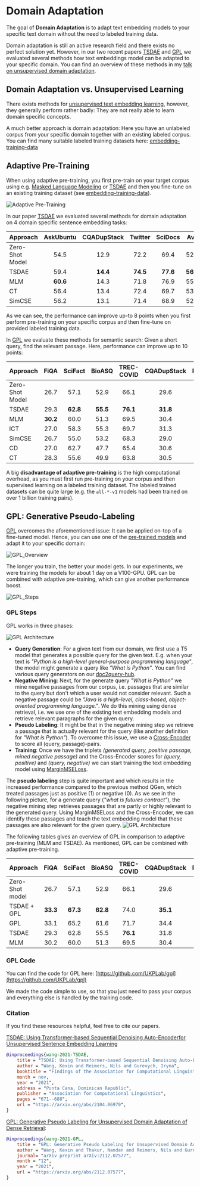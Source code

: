 # Domain Adaptation

The goal of **Domain Adaptation** is to adapt text embedding models to your specific text domain without the need to labeled training data.

Domain adaptation is still an active research field and there exists no perfect solution yet. However, in our two recent papers [TSDAE](https://arxiv.org/abs/2104.06979) and [GPL](https://arxiv.org/abs/2112.07577) we evaluated several methods how text embeddings model can be adapted to your specific domain. You can find an overview of these methods in my [talk on unsupervised domain adaptation](https://youtu.be/xbdLowiQTlk).

## Domain Adaptation vs. Unsupervised Learning
There exists methods for [unsupervised text embedding learning](../unsupervised_learning/README.md), however, they generally perform rather badly: They are not really able to learn domain specific concepts. 

A much better approach is domain adaptation: Here you have an unlabeled corpus from your specific domain together with an existing labeled corpus. You can find many suitable labeled training datasets here: [embedding-training-data](https://huggingface.co/datasets/sentence-transformers/embedding-training-data)  

## Adaptive Pre-Training

When using adaptive pre-training, you first pre-train on your target corpus using e.g. [Masked Language Modeling](../unsupervised_learning/MLM/README.md) or [TSDAE](../unsupervised_learning/TSDAE/README.md) and then you fine-tune on an existing training dataset (see [embedding-training-data](https://huggingface.co/datasets/sentence-transformers/embedding-training-data)). 

![Adaptive Pre-Training](https://raw.githubusercontent.com/UKPLab/sentence-transformers/master/docs/img/adaptive_pre-training.png) 

In our paper [TSDAE](https://arxiv.org/abs/2104.06979) we evaluated several methods for domain adaptation on 4 domain specific sentence embedding tasks:  

| Approach | AskUbuntu | CQADupStack | Twitter | SciDocs | Avg |
| -------- | :-------: | :---------: | :-----: | :-----: | :---: |
| Zero-Shot Model | 54.5 | 12.9 | 72.2 | 69.4 | 52.3 |
| TSDAE | 59.4 | **14.4** | **74.5** | **77.6** | **56.5** |
| MLM | **60.6** | 14.3 | 71.8 |  76.9 | 55.9 |
| CT | 56.4 | 13.4 | 72.4 |  69.7 | 53.0 |
| SimCSE | 56.2 | 13.1 | 71.4 | 68.9 | 52.4 |

As we can see, the performance can improve up-to 8 points when you first perform pre-training on your specific corpus and then fine-tune on provided labeled training data.

In  [GPL](https://arxiv.org/abs/2112.07577) we evaluate these methods for semantic search: Given a short query, find the relevant passage. Here, performance can improve up to 10 points:

| Approach | FiQA  | SciFact | BioASQ | TREC-COVID | CQADupStack | Robust04 | Avg |
| -------- | :---: | :-----: | :----: | :--------: | :---------: | :------: | :---: |
| Zero-Shot Model | 26.7 | 57.1 | 52.9 | 66.1 | 29.6 | 39.0 | 45.2 |
| TSDAE | 29.3 | **62.8** | **55.5** | **76.1** | **31.8** | **39.4** | **49.2** |
| MLM | **30.2** | 60.0 | 51.3 | 69.5 | 30.4 | 38.8 | 46.7 |
| ICT | 27.0 | 58.3 | 55.3 | 69.7 | 31.3 | 37.4 | 46.5 |
| SimCSE | 26.7 | 55.0 | 53.2 | 68.3 | 29.0 | 37.9 | 45.0 |
| CD | 27.0 | 62.7 | 47.7 | 65.4 | 30.6 | 34.5 | 44.7 |
| CT | 28.3 | 55.6 | 49.9 | 63.8 | 30.5 | 35.9 | 44.0 |

A big **disadvantage of adaptive pre-training** is the high computational overhead, as you must first run pre-training on your corpus and then supervised learning on a labeled training dataset. The labeled trained datasets can be quite large (e.g. the `all-*-v1` models had been trained on over 1 billion training pairs).


## GPL: Generative Pseudo-Labeling

[GPL](https://arxiv.org/abs/2112.07577) overcomes the aforementioned issue: It can be applied on-top of a fine-tuned model. Hence, you can use one of the [pre-trained models](https://www.sbert.net/docs/pretrained_models.html) and adapt it to your specific domain:

![GPL_Overview](https://raw.githubusercontent.com/UKPLab/sentence-transformers/master/docs/img/gpl_overview.png) 


The longer you train, the better your model gets. In our experiments, we were training the models for about 1 day on a V100-GPU. GPL can be combined with adaptive pre-training, which can give another performance boost.


![GPL_Steps](https://raw.githubusercontent.com/UKPLab/sentence-transformers/master/docs/img/gpl_steps.png) 

### GPL Steps

GPL works in three phases:

![GPL Architecture](https://raw.githubusercontent.com/UKPLab/sentence-transformers/master/docs/img/gpl_architecture.png) 

- **Query Generation**: For a given text from our domain, we first use a T5 model that generates a possible query for the given text. E.g. when your text is *"Python is a high-level general-purpose programming language"*, the model might generate a query like *"What is Python"*. You can find various query generators on our [doc2query-hub](https://huggingface.co/doc2query).
- **Negative Mining**: Next, for the generate query *"What is Python"* we mine negative passages from our corpus, i.e. passages that are similar to the query but don't which a user would not consider relevant. Such a negative passage could be *"Java is a high-level, class-based, object-oriented programming language."*. We do this mining using dense retrieval, i.e. we use one of the existing text embedding models and retrieve relevant paragraphs for the given query.
- **Pseudo Labeling**: It might be that in the negative mining step we retrieve a passage that is actually relevant for the query (like another definition for *"What is Python"*). To overcome this issue, we use a [Cross-Encoder](https://www.sbert.net/examples/applications/cross-encoder/README.html) to score all (query, passage)-pairs. 
- **Training**: Once we have the triplets *(generated query, positive passage, mined negative passage)* and the Cross-Encoder scores for *(query, positive)* and *(query, negative)* we can start training the text embedding model using [MarginMSELoss](https://www.sbert.net/docs/package_reference/losses.html#marginmseloss).


The **pseudo labeling** step is quite important and which results in the increased performance compared to the previous method QGen, which treated passages just as positive (1) or negative (0). As we see in the following picture, for a generate query (*"what is futures contract"*), the negative mining step retrieves passages that are partly or highly relevant to the generated query. Using MarginMSELoss and the Cross-Encoder, we can identify these passages and teach the text embedding model that these passages are also relevant for the given query.
![GPL Architecture](https://raw.githubusercontent.com/UKPLab/sentence-transformers/master/docs/img/gpl_negatives.jpg) 


The following tables gives an overview of GPL in comparison to adaptive pre-training (MLM and TSDAE). As mentioned, GPL can be combined with adaptive pre-training.

| Approach | FiQA  | SciFact | BioASQ | TREC-COVID | CQADupStack | Robust04 | Avg |
| -------- | :---: | :-----: | :----: | :--------: | :---------: | :------: | :---: |
| Zero-Shot model | 26.7 | 57.1 | 52.9 | 66.1 | 29.6 | 39.0 | 45.2 |
| TSDAE + GPL | **33.3** | **67.3** | **62.8** | 74.0 | **35.1** | **42.1** | **52.4** |
| GPL | 33.1 | 65.2 | 61.6 | 71.7 | 34.4 | **42.1** | 51.4 |
| TSDAE | 29.3 | 62.8 | 55.5 | **76.1** | 31.8 | 39.4 | 49.2 |
| MLM | 30.2 | 60.0 | 51.3 | 69.5 | 30.4 | 38.8 | 46.7 |



### GPL Code
You can find the code for GPL here: [https://github.com/UKPLab/gpl](https://github.com/UKPLab/gpl)

We made the code simple to use, so that you just need to pass your corpus and everything else is handled by the training code.


### Citation

If you find these resources helpful, feel free to cite our papers.

 [TSDAE: Using Transformer-based Sequential Denoising Auto-Encoderfor Unsupervised Sentence Embedding Learning](https://arxiv.org/abs/2104.06979)
```bibtex 
@inproceedings{wang-2021-TSDAE,
    title = "TSDAE: Using Transformer-based Sequential Denoising Auto-Encoderfor Unsupervised Sentence Embedding Learning",
    author = "Wang, Kexin and Reimers, Nils and Gurevych, Iryna", 
    booktitle = "Findings of the Association for Computational Linguistics: EMNLP 2021",
    month = nov,
    year = "2021",
    address = "Punta Cana, Dominican Republic",
    publisher = "Association for Computational Linguistics",
    pages = "671--688",
    url = "https://arxiv.org/abs/2104.06979",
}
```

[GPL: Generative Pseudo Labeling for Unsupervised Domain Adaptation of Dense Retrieval](https://arxiv.org/abs/2112.07577):
```bibtex  
@inproceedings{wang-2021-GPL,
    title = "GPL: Generative Pseudo Labeling for Unsupervised Domain Adaptation of Dense Retrieval",
    author = "Wang, Kexin and Thakur, Nandan and Reimers, Nils and Gurevych, Iryna", 
    journal= "arXiv preprint arXiv:2112.07577",
    month = "12",
    year = "2021",
    url = "https://arxiv.org/abs/2112.07577",
}
```
